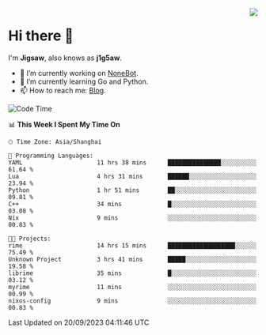 <a href="#">
  <img align="right" src="https://github-readme-stats.vercel.app/api?username=j1g5awi&count_private=true&show_icons=true&title_color=80070B&text_color=B3B3B3&bg_color=212121&icon_color=80070B" />
</a>

# Hi there 👋

I'm **Jigsaw**, also knows as **j1g5aw**.

- 🔭 I’m currently working on [NoneBot](https://github.com/nonebot).
- 🌱 I’m currently learning Go and Python.
- 📫 How to reach me: [Blog](https://blog.maddestroyer.xyz/).

<!--START_SECTION:waka-->
![Code Time](http://img.shields.io/badge/Code%20Time-1%2C257%20hrs%2040%20mins-blue)

📊 **This Week I Spent My Time On** 

```text
🕑︎ Time Zone: Asia/Shanghai

💬 Programming Languages: 
YAML                     11 hrs 38 mins      ███████████████░░░░░░░░░░   61.64 % 
Lua                      4 hrs 31 mins       ██████░░░░░░░░░░░░░░░░░░░   23.94 % 
Python                   1 hr 51 mins        ██░░░░░░░░░░░░░░░░░░░░░░░   09.81 % 
C++                      34 mins             █░░░░░░░░░░░░░░░░░░░░░░░░   03.08 % 
Nix                      9 mins              ░░░░░░░░░░░░░░░░░░░░░░░░░   00.83 % 

🐱‍💻 Projects: 
rime                     14 hrs 15 mins      ███████████████████░░░░░░   75.49 % 
Unknown Project          3 hrs 41 mins       █████░░░░░░░░░░░░░░░░░░░░   19.58 % 
librime                  35 mins             █░░░░░░░░░░░░░░░░░░░░░░░░   03.12 % 
myrime                   11 mins             ░░░░░░░░░░░░░░░░░░░░░░░░░   00.99 % 
nixos-config             9 mins              ░░░░░░░░░░░░░░░░░░░░░░░░░   00.83 % 
```


 Last Updated on 20/09/2023 04:11:46 UTC
<!--END_SECTION:waka-->
